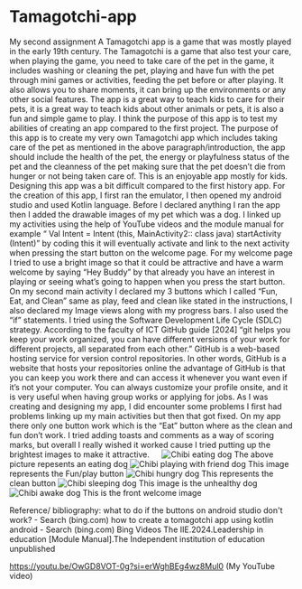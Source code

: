 # Tamagotchi-app
My second assignment
A Tamagotchi app is a game that was mostly played in the early 19th century. The Tamagotchi is a game that also test your care, when playing the game, you need to take care of the pet in the game, it includes washing or cleaning the pet, playing and have fun with the pet through mini games or activities, feeding the pet before or after playing. It also allows you to share moments, it can bring up the environments or any other social features. The app is a great way to teach kids to care for their pets, it is a great way to teach kids about other animals or pets, it is also a fun and simple game to play.
I think the purpose of this app is to test my abilities of creating an app compared to the first project. The purpose of this app is to create my very own Tamagotchi app which includes taking care of the pet as mentioned in the above paragraph/introduction, the app should include the health of the pet, the energy or playfulness status of the pet and the cleanness of the pet making sure that the pet doesn’t die from hunger or not being taken care of. This is an enjoyable app mostly for kids.
Designing this app was a bit difficult compared to the first history app. For the creation of this app, I first ran the emulator, I then opened my android studio and used Kotlin language. Before I declared anything I ran the app then I added the drawable images of my pet which was a dog. I linked up my activities using the help of YouTube videos and the module manual for example “
Val Intent = Intent (this, MainActivity2:: class java)
startActivity (Intent)”
 by coding this it will eventually activate and link to the next activity when pressing the start button on the welcome page. For my welcome page I tried to use a bright image so that it could be attractive and have a warm welcome by saying “Hey Buddy” by that already you have an interest in playing or seeing what’s going to happen when you press the start button. On my second main activity I declared my 3 buttons which I called “Fun, Eat, and Clean” same as play, feed and clean like stated in the instructions, I also declared my Image views along with my progress bars. I also used the “if” statements. I tried using the Software Development Life Cycle (SDLC) strategy.
According to the faculty of ICT GitHub guide [2024] “git helps you keep your work organized, you can have different versions of your work for different projects, all separated from each other.”
GitHub is a web-based hosting service for version control repositories. In other words, GitHub is a website that hosts your repositories online the advantage of GitHub is that you can keep you work there and can access it whenever you want even if it’s not your computer. You can always customize your profile onsite, and it is very useful when having group works or applying for jobs.
As I was creating and designing my app, I did encounter some problems I first had problems linking up my main activities but then that got fixed. On my app there only one button work which is the “Eat” button where as the clean and fun don’t work. I tried adding toasts and comments as a way of scoring marks, but overall I really wished it worked cause I tried putting up the brightest images to make it attractive.
 
 ![Chibi eating dog](https://github.com/Thalente1/Tamagotchi-app/assets/160724260/56cb9882-e532-4170-9faa-0f85dcab89da)
The above picture repesents an eating dog 
![Chibi playing with friend dog](https://github.com/Thalente1/Tamagotchi-app/assets/160724260/f3158c1d-6786-4e12-94d5-6267fc451faf)
This image represents the Fun/play button
![Chibi hungry dog](https://github.com/Thalente1/Tamagotchi-app/assets/160724260/7f8a1d18-45cc-40aa-b426-006fabe13aa2)
This represents the clean button 
![Chibi sleeping dog](https://github.com/Thalente1/Tamagotchi-app/assets/160724260/626de463-a0e6-4aa2-bf24-632519f209b8)
This image is the unhealthy dog
![Chibi awake dog](https://github.com/Thalente1/Tamagotchi-app/assets/160724260/ef5ec216-071e-4816-989a-f8ad6f7b69e5)
This is the front welcome image

Reference/ bibliography:
what to do if the buttons on android studio don't work? - Search (bing.com)
 how to create a tomagotchi app using kotlin android - Search (bing.com)
Bing Videos
The IIE.2024.Leadership in education [Module Manual].The Independent institution of education unpublished

https://youtu.be/OwGD8VOT-0g?si=erWghBEg4wz8Mul0 (My YouTube video)
